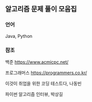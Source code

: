 ## 알고리즘 문제 풀이 모음집

### 언어

Java, Python

### 참조

백준 https://www.acmicpc.net/

프로그래머스 https://programmers.co.kr/

이것이 취업을 위한 코딩 테스트다, 나동빈

파이썬 알고리즘 인터뷰, 박상길

